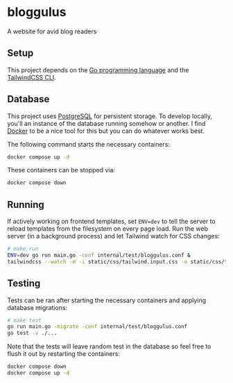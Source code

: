 # bloggulus
A website for avid blog readers


## Setup
This project depends on the [Go programming language](https://golang.org/dl/) and the [TailwindCSS CLI](https://tailwindcss.com/blog/standalone-cli).

## Database
This project uses [PostgreSQL](https://www.postgresql.org/) for persistent storage.
To develop locally, you'll an instance of the database running somehow or another.
I find [Docker](https://www.docker.com/) to be a nice tool for this but you can do whatever works best.

The following command starts the necessary containers:
```bash
docker compose up -d
```

These containers can be stopped via:
```bash
docker compose down
```

## Running
If actively working on frontend templates, set `ENV=dev` to tell the server to reload templates from the filesystem on every page load.
Run the web server (in a background process) and let Tailwind watch for CSS changes:
```bash
# make run
ENV=dev go run main.go -conf internal/test/bloggulus.conf &
tailwindcss --watch -m -i static/css/tailwind.input.css -o static/css/tailwind.min.css
```

## Testing
Tests can be ran after starting the necessary containers and applying database migrations:
```bash
# make test
go run main.go -migrate -conf internal/test/bloggulus.conf
go test -v ./...
```

Note that the tests will leave random test in the database so feel free to flush it out by restarting the containers:
```bash
docker compose down
docker compose up -d
```
